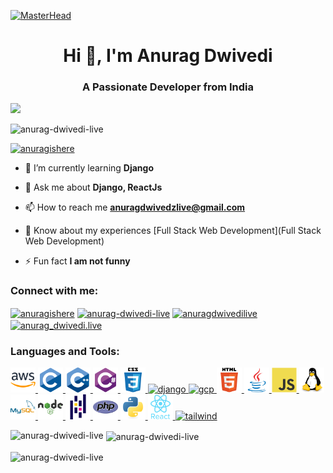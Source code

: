 [![MasterHead](https://miro.medium.com/v2/resize:fit:1400/1*69OSwEbMMvxTJDvjJtWx1Q.gif)](https://anurag-dwivedi-live.io)
<h1 align="center">Hi 👋, I'm Anurag Dwivedi</h1>
<h3 align="center">A Passionate Developer from India</h3>
<img src="https://dresma.ai/wp-content/uploads/2022/01/mern-stack-developer.gif" width="400">

<p align="left"> <img src="https://komarev.com/ghpvc/?username=anurag-dwivedi-live&label=Profile%20views&color=0e75b6&style=flat" alt="anurag-dwivedi-live" /> </p>

<p align="left"> <a href="https://twitter.com/anuragishere" target="blank"><img src="https://img.shields.io/twitter/follow/anuragishere?logo=twitter&style=for-the-badge" alt="anuragishere" /></a> </p>

- 🌱 I’m currently learning **Django**

- 💬 Ask me about **Django, ReactJs**

- 📫 How to reach me **anuragdwivedzlive@gmail.com**

- 📄 Know about my experiences [Full Stack Web Development](Full Stack Web Development)

- ⚡ Fun fact **I am not funny**

<h3 align="left">Connect with me:</h3>
<p align="left">
<a href="https://twitter.com/anuragishere" target="blank"><img align="center" src="https://raw.githubusercontent.com/rahuldkjain/github-profile-readme-generator/master/src/images/icons/Social/twitter.svg" alt="anuragishere" height="30" width="40" /></a>
<a href="https://linkedin.com/in/anurag-dwivedi-live" target="blank"><img align="center" src="https://raw.githubusercontent.com/rahuldkjain/github-profile-readme-generator/master/src/images/icons/Social/linked-in-alt.svg" alt="anurag-dwivedi-live" height="30" width="40" /></a>
<a href="https://fb.com/anuragdwivedilive" target="blank"><img align="center" src="https://raw.githubusercontent.com/rahuldkjain/github-profile-readme-generator/master/src/images/icons/Social/facebook.svg" alt="anuragdwivedilive" height="30" width="40" /></a>
<a href="https://instagram.com/anurag_dwivedi.live" target="blank"><img align="center" src="https://raw.githubusercontent.com/rahuldkjain/github-profile-readme-generator/master/src/images/icons/Social/instagram.svg" alt="anurag_dwivedi.live" height="30" width="40" /></a>
</p>

<h3 align="left">Languages and Tools:</h3>
<p align="left"> <a href="https://aws.amazon.com" target="_blank" rel="noreferrer"> <img src="https://raw.githubusercontent.com/devicons/devicon/master/icons/amazonwebservices/amazonwebservices-original-wordmark.svg" alt="aws" width="40" height="40"/> </a> <a href="https://www.cprogramming.com/" target="_blank" rel="noreferrer"> <img src="https://raw.githubusercontent.com/devicons/devicon/master/icons/c/c-original.svg" alt="c" width="40" height="40"/> </a> <a href="https://www.w3schools.com/cpp/" target="_blank" rel="noreferrer"> <img src="https://raw.githubusercontent.com/devicons/devicon/master/icons/cplusplus/cplusplus-original.svg" alt="cplusplus" width="40" height="40"/> </a> <a href="https://www.w3schools.com/cs/" target="_blank" rel="noreferrer"> <img src="https://raw.githubusercontent.com/devicons/devicon/master/icons/csharp/csharp-original.svg" alt="csharp" width="40" height="40"/> </a> <a href="https://www.w3schools.com/css/" target="_blank" rel="noreferrer"> <img src="https://raw.githubusercontent.com/devicons/devicon/master/icons/css3/css3-original-wordmark.svg" alt="css3" width="40" height="40"/> </a> <a href="https://www.djangoproject.com/" target="_blank" rel="noreferrer"> <img src="https://cdn.worldvectorlogo.com/logos/django.svg" alt="django" width="40" height="40"/> </a> <a href="https://cloud.google.com" target="_blank" rel="noreferrer"> <img src="https://www.vectorlogo.zone/logos/google_cloud/google_cloud-icon.svg" alt="gcp" width="40" height="40"/> </a> <a href="https://www.w3.org/html/" target="_blank" rel="noreferrer"> <img src="https://raw.githubusercontent.com/devicons/devicon/master/icons/html5/html5-original-wordmark.svg" alt="html5" width="40" height="40"/> </a> <a href="https://www.java.com" target="_blank" rel="noreferrer"> <img src="https://raw.githubusercontent.com/devicons/devicon/master/icons/java/java-original.svg" alt="java" width="40" height="40"/> </a> <a href="https://developer.mozilla.org/en-US/docs/Web/JavaScript" target="_blank" rel="noreferrer"> <img src="https://raw.githubusercontent.com/devicons/devicon/master/icons/javascript/javascript-original.svg" alt="javascript" width="40" height="40"/> </a> <a href="https://www.linux.org/" target="_blank" rel="noreferrer"> <img src="https://raw.githubusercontent.com/devicons/devicon/master/icons/linux/linux-original.svg" alt="linux" width="40" height="40"/> </a> <a href="https://www.mysql.com/" target="_blank" rel="noreferrer"> <img src="https://raw.githubusercontent.com/devicons/devicon/master/icons/mysql/mysql-original-wordmark.svg" alt="mysql" width="40" height="40"/> </a> <a href="https://nodejs.org" target="_blank" rel="noreferrer"> <img src="https://raw.githubusercontent.com/devicons/devicon/master/icons/nodejs/nodejs-original-wordmark.svg" alt="nodejs" width="40" height="40"/> </a> <a href="https://pandas.pydata.org/" target="_blank" rel="noreferrer"> <img src="https://raw.githubusercontent.com/devicons/devicon/2ae2a900d2f041da66e950e4d48052658d850630/icons/pandas/pandas-original.svg" alt="pandas" width="40" height="40"/> </a> <a href="https://www.php.net" target="_blank" rel="noreferrer"> <img src="https://raw.githubusercontent.com/devicons/devicon/master/icons/php/php-original.svg" alt="php" width="40" height="40"/> </a> <a href="https://www.python.org" target="_blank" rel="noreferrer"> <img src="https://raw.githubusercontent.com/devicons/devicon/master/icons/python/python-original.svg" alt="python" width="40" height="40"/> </a> <a href="https://reactjs.org/" target="_blank" rel="noreferrer"> <img src="https://raw.githubusercontent.com/devicons/devicon/master/icons/react/react-original-wordmark.svg" alt="react" width="40" height="40"/> </a> <a href="https://tailwindcss.com/" target="_blank" rel="noreferrer"> <img src="https://www.vectorlogo.zone/logos/tailwindcss/tailwindcss-icon.svg" alt="tailwind" width="40" height="40"/> </a> </p>

<p><img align="left" src="https://github-readme-stats.vercel.app/api/top-langs?username=anurag-dwivedi-live&show_icons=true&locale=en&layout=compact" alt="anurag-dwivedi-live" /></p>

<p>&nbsp;<img align="center" src="https://github-readme-stats.vercel.app/api?username=anurag-dwivedi-live&show_icons=true&locale=en" alt="anurag-dwivedi-live" /></p>

<p><img align="center" src="https://github-readme-streak-stats.herokuapp.com/?user=anurag-dwivedi-live&" alt="anurag-dwivedi-live" /></p>
